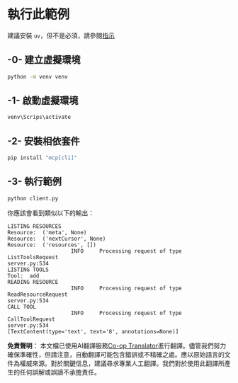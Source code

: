 <!--
CO_OP_TRANSLATOR_METADATA:
{
  "original_hash": "0ab9613fc9595f493847f91275859a18",
  "translation_date": "2025-05-17T10:00:06+00:00",
  "source_file": "03-GettingStarted/02-client/solution/python/README.md",
  "language_code": "tw"
}
-->
# 執行此範例

建議安裝 `uv`，但不是必須，請參閱[指示](https://docs.astral.sh/uv/#highlights)

## -0- 建立虛擬環境

```bash
python -m venv venv
```

## -1- 啟動虛擬環境

```bash
venv\Scrips\activate
```

## -2- 安裝相依套件

```bash
pip install "mcp[cli]"
```

## -3- 執行範例

```bash
python client.py
```

你應該會看到類似以下的輸出：

```text
LISTING RESOURCES
Resource:  ('meta', None)
Resource:  ('nextCursor', None)
Resource:  ('resources', [])
                    INFO     Processing request of type ListToolsRequest                                                                               server.py:534
LISTING TOOLS
Tool:  add
READING RESOURCE
                    INFO     Processing request of type ReadResourceRequest                                                                            server.py:534
CALL TOOL
                    INFO     Processing request of type CallToolRequest                                                                                server.py:534
[TextContent(type='text', text='8', annotations=None)]
```

**免責聲明**：
本文檔已使用AI翻譯服務[Co-op Translator](https://github.com/Azure/co-op-translator)進行翻譯。儘管我們努力確保準確性，但請注意，自動翻譯可能包含錯誤或不精確之處。應以原始語言的文件為權威來源。對於關鍵信息，建議尋求專業人工翻譯。我們對於使用此翻譯所產生的任何誤解或誤讀不承擔責任。